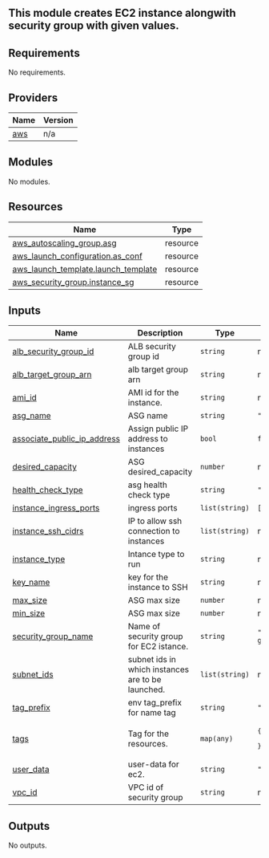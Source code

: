 ## This module creates EC2 instance alongwith security group with given values.
<!-- BEGIN_TF_DOCS -->
## Requirements

No requirements.

## Providers

| Name | Version |
|------|---------|
| <a name="provider_aws"></a> [aws](#provider\_aws) | n/a |

## Modules

No modules.

## Resources

| Name | Type |
|------|------|
| [aws_autoscaling_group.asg](https://registry.terraform.io/providers/hashicorp/aws/latest/docs/resources/autoscaling_group) | resource |
| [aws_launch_configuration.as_conf](https://registry.terraform.io/providers/hashicorp/aws/latest/docs/resources/launch_configuration) | resource |
| [aws_launch_template.launch_template](https://registry.terraform.io/providers/hashicorp/aws/latest/docs/resources/launch_template) | resource |
| [aws_security_group.instance_sg](https://registry.terraform.io/providers/hashicorp/aws/latest/docs/resources/security_group) | resource |

## Inputs

| Name | Description | Type | Default | Required |
|------|-------------|------|---------|:--------:|
| <a name="input_alb_security_group_id"></a> [alb\_security\_group\_id](#input\_alb\_security\_group\_id) | ALB security group id | `string` | n/a | yes |
| <a name="input_alb_target_group_arn"></a> [alb\_target\_group\_arn](#input\_alb\_target\_group\_arn) | alb target group arn | `string` | n/a | yes |
| <a name="input_ami_id"></a> [ami\_id](#input\_ami\_id) | AMI id for the instance. | `string` | n/a | yes |
| <a name="input_asg_name"></a> [asg\_name](#input\_asg\_name) | ASG name | `string` | `"vipinASG"` | no |
| <a name="input_associate_public_ip_address"></a> [associate\_public\_ip\_address](#input\_associate\_public\_ip\_address) | Assign public IP address to instances | `bool` | `false` | no |
| <a name="input_desired_capacity"></a> [desired\_capacity](#input\_desired\_capacity) | ASG desired\_capacity | `number` | n/a | yes |
| <a name="input_health_check_type"></a> [health\_check\_type](#input\_health\_check\_type) | asg health check type | `string` | `"ELB"` | no |
| <a name="input_instance_ingress_ports"></a> [instance\_ingress\_ports](#input\_instance\_ingress\_ports) | ingress ports | `list(string)` | `[]` | no |
| <a name="input_instance_ssh_cidrs"></a> [instance\_ssh\_cidrs](#input\_instance\_ssh\_cidrs) | IP to allow ssh connection to instances | `list(string)` | n/a | yes |
| <a name="input_instance_type"></a> [instance\_type](#input\_instance\_type) | Intance type to run | `string` | n/a | yes |
| <a name="input_key_name"></a> [key\_name](#input\_key\_name) | key for the instance to SSH | `string` | n/a | yes |
| <a name="input_max_size"></a> [max\_size](#input\_max\_size) | ASG max size | `number` | n/a | yes |
| <a name="input_min_size"></a> [min\_size](#input\_min\_size) | ASG max size | `number` | n/a | yes |
| <a name="input_security_group_name"></a> [security\_group\_name](#input\_security\_group\_name) | Name of security group for EC2 istance. | `string` | `"instance-security-group"` | no |
| <a name="input_subnet_ids"></a> [subnet\_ids](#input\_subnet\_ids) | subnet ids in which instances are to be launched. | `list(string)` | n/a | yes |
| <a name="input_tag_prefix"></a> [tag\_prefix](#input\_tag\_prefix) | env tag\_prefix for name tag | `string` | `""` | no |
| <a name="input_tags"></a> [tags](#input\_tags) | Tag for the resources. | `map(any)` | <pre>{<br>  "ManagedBy": "Terraform"<br>}</pre> | no |
| <a name="input_user_data"></a> [user\_data](#input\_user\_data) | user-data for ec2. | `string` | `""` | no |
| <a name="input_vpc_id"></a> [vpc\_id](#input\_vpc\_id) | VPC id of security group | `string` | n/a | yes |

## Outputs

No outputs.
<!-- END_TF_DOCS -->